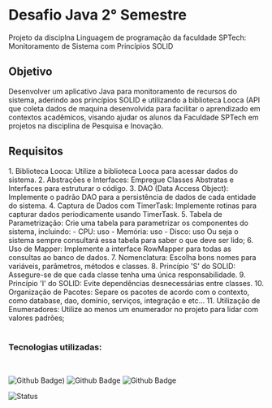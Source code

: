 # Desafio Java 2° Semestre

<p> Projeto da disciplna Linguagem de programação da faculdade SPTech: Monitoramento de Sistema com Princípios SOLID </p>

<h2>Objetivo</h2>

<p> Desenvolver um aplicativo Java para monitoramento de recursos do sistema, aderindo aos princípios SOLID e utilizando a biblioteca Looca (API que coleta dados de maquina desenvolvida para facilitar o aprendizado em contextos acadêmicos, visando ajudar os alunos da Faculdade SPTech em projetos na disciplina de Pesquisa e Inovação.
</p>

<h2>Requisitos</h2>

<p> 
1. Biblioteca Looca: Utilize a biblioteca Looca para acessar dados do sistema.
2. Abstrações e Interfaces: Empregue Classes Abstratas e Interfaces para estruturar o código.
3. DAO (Data Access Object): Implemente o padrão DAO para a persistência de dados de cada entidade do sistema.
4. Captura de Dados com TimerTask: Implemente rotinas para capturar dados periodicamente usando TimerTask.
5. Tabela de Parametrização: Crie uma tabela para parametrizar os componentes do sistema, incluindo:
   - CPU: uso
   - Memória: uso
   - Disco: uso
Ou seja o sistema sempre consultará essa tabela para saber o que deve ser lido;
6. Uso de Mapper: Implemente a interface RowMapper para todas as consultas ao banco de dados.
7. Nomenclatura: Escolha bons nomes para variáveis, parâmetros, métodos e classes.
8. Princípio 'S' do SOLID: Assegure-se de que cada classe tenha uma única responsabilidade.
9. Princípio 'I' do SOLID: Evite dependências desnecessárias entre classes.
10. Organização de Pacotes: Separe os pacotes de acordo com o contexto, como database, dao, domínio, serviços, integração e etc...
11. Utilização de Enumeradores: Utilize ao menos um enumerador no projeto para lidar com valores padrões;
</p>

#
<h3>Tecnologias utilizadas:</h3><br>

![Github Badge](https://img.shields.io/badge/Java-ED8B00?style=for-the-badge&logo=openjdk&logoColor=white))
![Github Badge](https://img.shields.io/badge/MySQL-005C84?style=for-the-badge&logo=mysql&logoColor=white)
![Github Badge](https://img.shields.io/badge/Amazon_AWS-FF9900?style=for-the-badge&logo=amazonaws&logoColor=white)

  ![Status](https://img.shields.io/badge/Status_do_projeto-Em_Andamento-yellow)
  <br>



